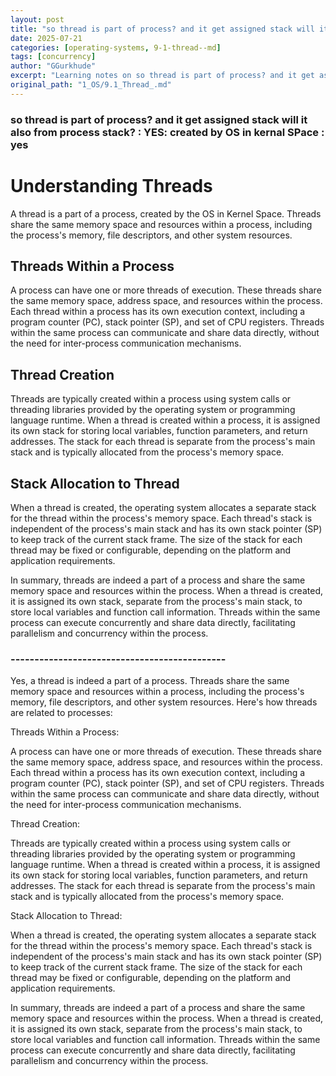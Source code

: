```yaml
---
layout: post
title: "so thread is part of process? and it get assigned stack will it also from process stack? : YES: created by OS in kernal SPace : yes"
date: 2025-07-21
categories: [operating-systems, 9-1-thread--md]
tags: [concurrency]
author: "GGurkhude"
excerpt: "Learning notes on so thread is part of process? and it get assigned stack will it also from process stack? : yes: created by os in kernal space : yes"
original_path: "1_OS/9.1_Thread_.md"
---
```


### so thread is part of process? and it get assigned stack will it also from process stack? : YES: created by OS in kernal SPace : yes

# Understanding Threads

A thread is a part of a process, created by the OS in Kernel Space. Threads share the same memory space and resources within a process, including the process's memory, file descriptors, and other system resources.

## Threads Within a Process

A process can have one or more threads of execution. These threads share the same memory space, address space, and resources within the process. Each thread within a process has its own execution context, including a program counter (PC), stack pointer (SP), and set of CPU registers. Threads within the same process can communicate and share data directly, without the need for inter-process communication mechanisms.

## Thread Creation

Threads are typically created within a process using system calls or threading libraries provided by the operating system or programming language runtime. When a thread is created within a process, it is assigned its own stack for storing local variables, function parameters, and return addresses. The stack for each thread is separate from the process's main stack and is typically allocated from the process's memory space.

## Stack Allocation to Thread

When a thread is created, the operating system allocates a separate stack for the thread within the process's memory space. Each thread's stack is independent of the process's main stack and has its own stack pointer (SP) to keep track of the current stack frame. The size of the stack for each thread may be fixed or configurable, depending on the platform and application requirements.

In summary, threads are indeed a part of a process and share the same memory space and resources within the process. When a thread is created, it is assigned its own stack, separate from the process's main stack, to store local variables and function call information. Threads within the same process can execute concurrently and share data directly, facilitating parallelism and concurrency within the process.

### ---------------------------------------------
Yes, a thread is indeed a part of a process. 
Threads share the same memory space and resources 
within a process, including the process's memory, 
file descriptors, and other system resources.
Here's how threads are related to processes:

Threads Within a Process:

A process can have one or more threads of execution. 
These threads share the same memory space, 
address space, and resources within the process.
Each thread within a process has its own 
execution context, including a program counter (PC), 
stack pointer (SP), and set of CPU registers.
Threads within the same process can communicate 
and share data directly, without the need for 
inter-process communication mechanisms.

Thread Creation:

Threads are typically created within a process 
using system calls or threading libraries provided 
by the operating system or programming language runtime.
When a thread is created within a process, it is 
assigned its own stack for storing local variables, 
function parameters, and return addresses.
The stack for each thread is separate from the 
process's main stack and is typically allocated 
from the process's memory space.

Stack Allocation to Thread:

When a thread is created, the operating system 
allocates a separate stack for the thread within 
the process's memory space.
Each thread's stack is independent of the process's 
main stack and has its own stack pointer (SP) to keep 
track of the current stack frame.
The size of the stack for each thread may be fixed 
or configurable, depending on the platform and application 
requirements.

In summary, threads are indeed a part of a process and share the same memory space and resources within the process. When a thread is created, it is assigned its own stack, separate from the process's main stack, to store local variables and function call information. Threads within the same process can execute concurrently and share data directly, facilitating parallelism and concurrency within the process.
